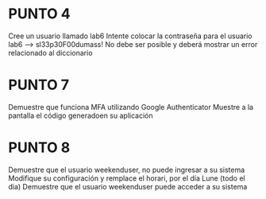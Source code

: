 # PUNTO 4
Cree un usuario llamado lab6
Intente colocar la contraseña para el usuario lab6 --> sl33p30F00dumass!
No debe ser posible y deberá mostrar un error relacionado al diccionario
# PUNTO 7
Demuestre que funciona MFA utilizando Google Authenticator
Muestre a la pantalla el código generadoen su aplicación
# PUNTO 8
Demuestre que el usuario weekenduser, no puede ingresar a su sistema
Modifique su configuración y remplace el horari, por el día Lune (todo el dia)
Demuestre que el usuario weekenduser puede acceder a su sistema

